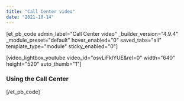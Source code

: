 ```yaml
---
title: "Call Center video"
date: "2021-10-14"
---
```


\[et\_pb\_code admin\_label="Call Center video" \_builder\_version="4.9.4" \_module\_preset="default" hover\_enabled="0" saved\_tabs="all" template\_type="module" sticky\_enabled="0"\]

\[video\_lightbox\_youtube video\_id="osvLiFklYUE&rel=0" width="640" height="520" auto\_thumb="1"\]

### Using the Call Center

\[/et\_pb\_code\]
